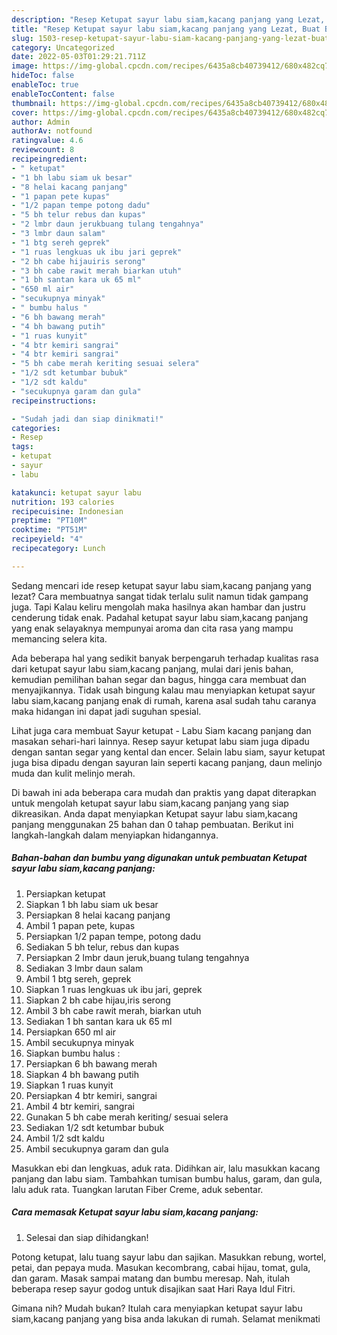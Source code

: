 ```yaml
---
description: "Resep Ketupat sayur labu siam,kacang panjang yang Lezat, Buat Buka Puasa}"
title: "Resep Ketupat sayur labu siam,kacang panjang yang Lezat, Buat Buka Puasa}"
slug: 1503-resep-ketupat-sayur-labu-siam-kacang-panjang-yang-lezat-buat-buka-puasa
category: Uncategorized
date: 2022-05-03T01:29:21.711Z
image: https://img-global.cpcdn.com/recipes/6435a8cb40739412/680x482cq70/ketupat-sayur-labu-siamkacang-panjang-foto-resep-utama.jpg
hideToc: false
enableToc: true
enableTocContent: false
thumbnail: https://img-global.cpcdn.com/recipes/6435a8cb40739412/680x482cq70/ketupat-sayur-labu-siamkacang-panjang-foto-resep-utama.jpg
cover: https://img-global.cpcdn.com/recipes/6435a8cb40739412/680x482cq70/ketupat-sayur-labu-siamkacang-panjang-foto-resep-utama.jpg
author: Admin
authorAv: notfound
ratingvalue: 4.6
reviewcount: 8
recipeingredient:
- " ketupat"
- "1 bh labu siam uk besar"
- "8 helai kacang panjang"
- "1 papan pete kupas"
- "1/2 papan tempe potong dadu"
- "5 bh telur rebus dan kupas"
- "2 lmbr daun jerukbuang tulang tengahnya"
- "3 lmbr daun salam"
- "1 btg sereh geprek"
- "1 ruas lengkuas uk ibu jari geprek"
- "2 bh cabe hijauiris serong"
- "3 bh cabe rawit merah biarkan utuh"
- "1 bh santan kara uk 65 ml"
- "650 ml air"
- "secukupnya minyak"
- " bumbu halus "
- "6 bh bawang merah"
- "4 bh bawang putih"
- "1 ruas kunyit"
- "4 btr kemiri sangrai"
- "4 btr kemiri sangrai"
- "5 bh cabe merah keriting sesuai selera"
- "1/2 sdt ketumbar bubuk"
- "1/2 sdt kaldu"
- "secukupnya garam dan gula"
recipeinstructions:

- "Sudah jadi dan siap dinikmati!"
categories:
- Resep
tags:
- ketupat
- sayur
- labu

katakunci: ketupat sayur labu 
nutrition: 193 calories
recipecuisine: Indonesian
preptime: "PT10M"
cooktime: "PT51M"
recipeyield: "4"
recipecategory: Lunch

---
```



Sedang mencari ide resep ketupat sayur labu siam,kacang panjang yang lezat? Cara membuatnya sangat tidak terlalu sulit namun tidak gampang juga. Tapi Kalau keliru mengolah maka hasilnya akan hambar dan justru cenderung tidak enak. Padahal ketupat sayur labu siam,kacang panjang yang enak selayaknya mempunyai aroma dan cita rasa yang mampu memancing selera kita.


Ada beberapa hal yang sedikit banyak berpengaruh terhadap kualitas rasa dari ketupat sayur labu siam,kacang panjang, mulai dari jenis bahan, kemudian pemilihan bahan segar dan bagus, hingga cara membuat dan menyajikannya. Tidak usah bingung kalau mau menyiapkan ketupat sayur labu siam,kacang panjang enak di rumah, karena asal sudah tahu caranya maka hidangan ini dapat jadi suguhan spesial.

Lihat juga cara membuat Sayur ketupat - Labu Siam kacang panjang dan masakan sehari-hari lainnya. Resep sayur ketupat labu siam juga dipadu dengan santan segar yang kental dan encer. Selain labu siam, sayur ketupat juga bisa dipadu dengan sayuran lain seperti kacang panjang, daun melinjo muda dan kulit melinjo merah.


Di bawah ini ada beberapa cara mudah dan praktis yang dapat diterapkan untuk mengolah ketupat sayur labu siam,kacang panjang yang siap dikreasikan. Anda dapat menyiapkan Ketupat sayur labu siam,kacang panjang menggunakan 25 bahan dan 0 tahap pembuatan. Berikut ini langkah-langkah dalam menyiapkan hidangannya.

<!--inarticleads1-->

##### Bahan-bahan dan bumbu yang digunakan untuk pembuatan Ketupat sayur labu siam,kacang panjang:

1. Persiapkan  ketupat
1. Siapkan 1 bh labu siam uk besar
1. Persiapkan 8 helai kacang panjang
1. Ambil 1 papan pete, kupas
1. Persiapkan 1/2 papan tempe, potong dadu
1. Sediakan 5 bh telur, rebus dan kupas
1. Persiapkan 2 lmbr daun jeruk,buang tulang tengahnya
1. Sediakan 3 lmbr daun salam
1. Ambil 1 btg sereh, geprek
1. Siapkan 1 ruas lengkuas uk ibu jari, geprek
1. Siapkan 2 bh cabe hijau,iris serong
1. Ambil 3 bh cabe rawit merah, biarkan utuh
1. Sediakan 1 bh santan kara uk 65 ml
1. Persiapkan 650 ml air
1. Ambil secukupnya minyak
1. Siapkan  bumbu halus :
1. Persiapkan 6 bh bawang merah
1. Siapkan 4 bh bawang putih
1. Siapkan 1 ruas kunyit
1. Persiapkan 4 btr kemiri, sangrai
1. Ambil 4 btr kemiri, sangrai
1. Gunakan 5 bh cabe merah keriting/ sesuai selera
1. Sediakan 1/2 sdt ketumbar bubuk
1. Ambil 1/2 sdt kaldu
1. Ambil secukupnya garam dan gula


Masukkan ebi dan lengkuas, aduk rata. Didihkan air, lalu masukkan kacang panjang dan labu siam. Tambahkan tumisan bumbu halus, garam, dan gula, lalu aduk rata. Tuangkan larutan Fiber Creme, aduk sebentar. 

<!--inarticleads2-->

##### Cara memasak Ketupat sayur labu siam,kacang panjang:


1. Selesai dan siap dihidangkan!

Potong ketupat, lalu tuang sayur labu dan sajikan. Masukkan rebung, wortel, petai, dan pepaya muda. Masukan kecombrang, cabai hijau, tomat, gula, dan garam. Masak sampai matang dan bumbu meresap. Nah, itulah beberapa resep sayur godog untuk disajikan saat Hari Raya Idul Fitri. 

Gimana nih? Mudah bukan? Itulah cara menyiapkan ketupat sayur labu siam,kacang panjang yang bisa anda lakukan di rumah. Selamat menikmati
